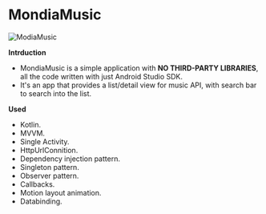 # MondiaMusic

![ModiaMusic](https://user-images.githubusercontent.com/34347060/131249062-6a62b0c1-18fd-4ea7-8fd8-4588e84efd10.gif)

**Intrduction**
- MondiaMusic is a simple application with **NO THIRD-PARTY LIBRARIES**, all the code written with just Android Studio SDK.
- It's an app that provides a list/detail view for music API, with search bar to search into the list.

**Used**
- Kotlin.
- MVVM.
- Single Activity.
- HttpUrlConnition.
- Dependency injection pattern.
- Singleton pattern.
- Observer pattern.
- Callbacks.
- Motion layout animation.
- Databinding.
